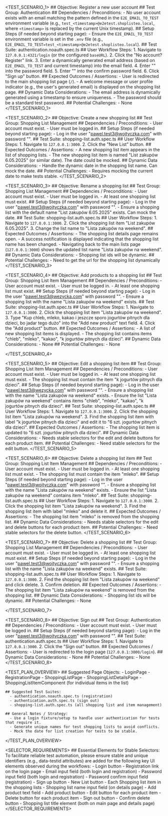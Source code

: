 
  <TEST_SCENARIO_1>
    ## Objective: Register a new user account
    ## Test Group: Authentication
    ## Dependencies / Preconditions:
      - No user account exists with an email matching the pattern defined in the `E2E_EMAIL_TO_TEST` environment variable (e.g., `test_<timestamp>@e2etest.shoplisteo.local`, where `<timestamp>` is replaced by the current Unix timestamp).
    ## Setup Steps (if needed beyond starting page):
      - Ensure the `E2E_EMAIL_TO_TEST` environment variable is set in the `.env` file (e.g., `E2E_EMAIL_TO_TEST=test_<timestamp>@e2etest.shoplisteo.local`).
    ## Test Suite: authentication.noauth.spec.ts
    ## User Workflow Steps:
      1. Navigate to `127.0.0.1:4321/login` (or the configured `baseURL`).
      2. Click the "No account? Register" link.
      3. Enter a dynamically generated email address (based on `E2E_EMAIL_TO_TEST` and current timestamp) into the email field.
      4. Enter "<HIDDEN>" into the password field.
      5. Enter "<HIDDEN>" into the confirm password field.
      6. Click "Sign up" button.
    ## Expected Outcomes / Assertions:
      - User is redirected to the main shopping list page (`/`).
      - A welcome message or user profile indicator (e.g., the user's generated email) is displayed on the shopping list page.
    ## Dynamic Data Considerations:
      - The email address is dynamically generated using a timestamp to ensure uniqueness.
      - The password should be a standard test password.
    ## Potential Challenges:
      - None
  </TEST_SCENARIO_1>

  <TEST_SCENARIO_2>
    ## Objective: Create a new shopping list
    ## Test Group: Shopping List Management
    ## Dependencies / Preconditions:
      - User account must exist.
      - User must be logged in.
    ## Setup Steps (if needed beyond starting page):
      - Log in the user "pawel.test3@wojtyczka.com" with password "<HIDDEN>".
    ## Test Suite: shopping-list.auth.spec.ts
    ## User Workflow Steps:
      1. Navigate to `127.0.0.1:3000`.
      2. Click the "New List" button.
    ## Expected Outcomes / Assertions:
      - A new shopping list item appears in the list of shopping lists.
      - The new shopping list item is named "List zakupów 6.05.2025" (or similar date). The date could be mocked.
    ## Dynamic Data Considerations:
      - Handle the dynamic date in the shopping list name. Can mock the date.
    ## Potential Challenges:
      - Requires mocking the current date to make tests stable.
  </TEST_SCENARIO_2>

  <TEST_SCENARIO_3>
    ## Objective: Rename a shopping list
    ## Test Group: Shopping List Management
    ## Dependencies / Preconditions:
      - User account must exist.
      - User must be logged in.
      - At least one shopping list must exist.
    ## Setup Steps (if needed beyond starting page):
      - Log in the user "pawel.test3@wojtyczka.com" with password "<HIDDEN>".
      - Ensure a shopping list with the default name "List zakupów 6.05.2025" exists. Can mock the date.
    ## Test Suite: shopping-list.auth.spec.ts
    ## User Workflow Steps:
      1. Navigate to `127.0.0.1:3000`.
      2. Click the shopping list item "List zakupów 6.05.2025".
      3. Change the list name to "Lista zakupów na weekend".
    ## Expected Outcomes / Assertions:
      - The shopping list details page remains open.
      - A success notification is displayed indicating that the shopping list name has been changed.
      - Navigating back to the main lists page (`127.0.0.1:3000`) shows the updated list name "Lista zakupów na weekend".
    ## Dynamic Data Considerations:
      - Shopping list ids will be dynamic.
    ## Potential Challenges:
      - Need to get the url for the shopping list dynamically
  </TEST_SCENARIO_3>

  <TEST_SCENARIO_4>
    ## Objective: Add products to a shopping list
    ## Test Group: Shopping List Item Management
    ## Dependencies / Preconditions:
      - User account must exist.
      - User must be logged in.
      - At least one shopping list must exist.
    ## Setup Steps (if needed beyond starting page):
      - Log in the user "pawel.test3@wezycka.com" with password "<HIDDEN>".
      - Ensure a shopping list with the name "Lista zakupów na weekend" exists.
    ## Test Suite: shopping-list.auth.spec.ts
    ## User Workflow Steps:
      1. Navigate to `127.0.0.1:3000`.
      2. Click the shopping list item "Lista zakupów na weekend".
      3. Type "Kup chleb, mleko, kakao i jeszcze sporo jogurtów pitnych dla dzieci, bo jadar tego dużo" into the "Add new product" text field.
      4. Click the "Add product" button.
    ## Expected Outcomes / Assertions:
      - A list of new shopping list items is displayed.
      - The shopping list contains items "chleb", "mleko", "kakao", "k jogurtów pitnych dla dzieci".
    ## Dynamic Data Considerations:
      - None
    ## Potential Challenges:
      - None

  </TEST_SCENARIO_4>

  <TEST_SCENARIO_5>
    ## Objective: Edit a shopping list item
    ## Test Group: Shopping List Item Management
    ## Dependencies / Preconditions:
      - User account must exist.
      - User must be logged in.
      - At least one shopping list must exist.
      - The shopping list must contain the item "k jogurtów pitnych dla dzieci".
    ## Setup Steps (if needed beyond starting page):
      - Log in the user "pawel.test3@wezycka.com" with password "<HIDDEN>".
      - Ensure a shopping list with the name "Lista zakupów na weekend" exists.
      - Ensure the list "Lista zakupów na weekend" contains items "chleb", "mleko", "kakao", "k jogurtów pitnych dla dzieci".
    ## Test Suite: shopping-list.auth.spec.ts
    ## User Workflow Steps:
      1. Navigate to `127.0.0.1:3000`.
      2. Click the shopping list item "Lista zakupów na weekend".
      3. Find the shopping list item with label "k jogurtów pitnych dla dzieci" and edit it to "6 szt. jogurtów pitnych dla dzieci".
    ## Expected Outcomes / Assertions:
      - The shopping list item is updated to "6 szt. jogurtów pitnych dla dzieci".
    ## Dynamic Data Considerations:
      - Needs stable selectors for the edit and delete buttons for each product item.
    ## Potential Challenges:
      - Need stable selectors for the edit button.
  </TEST_SCENARIO_5>

  <TEST_SCENARIO_6>
    ## Objective: Delete a shopping list item
    ## Test Group: Shopping List Item Management
    ## Dependencies / Preconditions:
      - User account must exist.
      - User must be logged in.
      - At least one shopping list must exist.
      - The shopping list must contain the item "mleko".
    ## Setup Steps (if needed beyond starting page):
      - Log in the user "pawel.test3@wojtyczka.com" with password "<HIDDEN>".
      - Ensure a shopping list with the name "Lista zakupów na weekend" exists.
      - Ensure the list "Lista zakupów na weekend" contains item "mleko".
    ## Test Suite: shopping-list.auth.spec.ts
    ## User Workflow Steps:
      1. Navigate to `127.0.0.1:3000`.
      2. Click the shopping list item "Lista zakupów na weekend".
      3. Find the shopping list item with label "mleko" and delete it.
    ## Expected Outcomes / Assertions:
      - The shopping list item "mleko" is removed from the shopping list.
    ## Dynamic Data Considerations:
      - Needs stable selectors for the edit and delete buttons for each product item.
    ## Potential Challenges:
      - Need stable selectors for the delete button.
  </TEST_SCENARIO_6>

  <TEST_SCENARIO_7>
    ## Objective: Delete a shopping list
    ## Test Group: Shopping List Management
    ## Dependencies / Preconditions:
      - User account must exist.
      - User must be logged in.
      - At least one shopping list must exist.
    ## Setup Steps (if needed beyond starting page):
      - Log in the user "pawel.test3@wojtyczka.com" with password "<HIDDEN>".
      - Ensure a shopping list with the name "Lista zakupów na weekend" exists.
    ## Test Suite: shopping-list.auth.spec.ts
    ## User Workflow Steps:
      1. Navigate to `127.0.0.1:3000`.
      2. Find the shopping list item "Lista zakupów na weekend" and click delete.
      3. Confirm deletion.
    ## Expected Outcomes / Assertions:
      - The shopping list item "Lista zakupów na weekend" is removed from the shopping list.
    ## Dynamic Data Considerations:
      - Shopping list ids will be dynamic.
    ## Potential Challenges:
      - None

  </TEST_SCENARIO_7>

  <TEST_SCENARIO_8>
    ## Objective: Sign out
    ## Test Group: Authentication
    ## Dependencies / Preconditions:
      - User account must exist.
      - User must be logged in.
    ## Setup Steps (if needed beyond starting page):
      - Log in the user "pawel.test3@wojtyczka.com" with password "<HIDDEN>".
    ## Test Suite: authentication.auth.spec.ts
    ## User Workflow Steps:
      1. Navigate to `127.0.0.1:3000`.
      2. Click the "Sign out" button.
    ## Expected Outcomes / Assertions:
      - User is redirected to the login page (`127.0.0.1:3000/login`).
    ## Dynamic Data Considerations:
      - None
    ## Potential Challenges:
      - None
  </TEST_SCENARIO_8>

  <TEST_PLAN_OVERVIEW>
    ## Suggested Page Objects:
      - LoginPage
      - RegistrationPage
      - ShoppingListPage
      - ShoppingListDetailsPage
      - ShoppingListItemComponent (for individual items in the list)

    ## Suggested Test Suites:
      - authentication.noauth.spec.ts (registration)
      - authentication.auth.spec.ts (sign out)
      - shopping-list.auth.spec.ts (all shopping list and item management)

    ## General Notes / Strategy:
      - Use a login fixture/setup to handle user authentication for tests that require it.
      - Generate unique names for test shopping lists to avoid conflicts.
      - Mock the date for list creation for tests to be stable.

  </TEST_PLAN_OVERVIEW>

  <SELECTOR_REQUIREMENTS>
    ## Essential Elements for Stable Selectors:
    To facilitate reliable test automation, please ensure stable and unique identifiers (e.g., data-testid attributes) are added for the following key UI elements observed during the workflows:
    - Login button
    - Registration link on the login page
    - Email input field (both login and registration)
    - Password input field (both login and registration)
    - Password confirm input field (registration)
    - Sign up button
    - New List button
    - Each Shopping list item in the shopping lists
    - Shopping list name input field (on details page)
    - Add product text field
    - Add product button
    - Edit button for each product item
    - Delete button for each product item
    - Sign out button
    - Confirm delete button
    - Shopping list title element (both on main page and details page)
  </SELECTOR_REQUIREMENTS>
